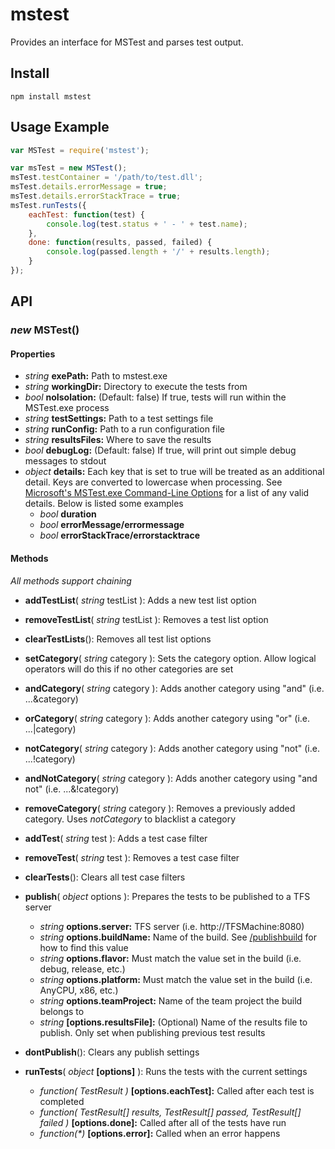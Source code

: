 # mstest

Provides an interface for MSTest and parses test output.

## Install

    npm install mstest

## Usage Example

```javascript
var MSTest = require('mstest');

var msTest = new MSTest();
msTest.testContainer = '/path/to/test.dll';
msTest.details.errorMessage = true;
msTest.details.errorStackTrace = true;
msTest.runTests({
    eachTest: function(test) {
        console.log(test.status + ' - ' + test.name);
    },
    done: function(results, passed, failed) {
        console.log(passed.length + '/' + results.length);
    }
});
```

## API

### *new* MSTest()

#### Properties

* *string* **exePath:** Path to mstest.exe
* *string* **workingDir:** Directory to execute the tests from
* *bool* **noIsolation:** (Default: false) If true, tests will run within the MSTest.exe process
* *string* **testSettings:** Path to a test settings file
* *string* **runConfig:** Path to a run configuration file
* *string* **resultsFiles:** Where to save the results
* *bool* **debugLog:** (Default: false) If true, will print out simple debug messages to stdout
* *object* **details:** Each key that is set to true will be treated as an additional detail. Keys are converted to lowercase when processing. See [Microsoft's MSTest.exe Command-Line Options][1] for a list of any valid details. Below is listed some examples
    * *bool* **duration**
    * *bool* **errorMessage/errormessage**
    * *bool* **errorStackTrace/errorstacktrace**

#### Methods
*All methods support chaining*

* **addTestList**( *string* testList ): Adds a new test list option
* **removeTestList**( *string* testList ): Removes a test list option
* **clearTestLists**(): Removes all test list options
* **setCategory**( *string* category ): Sets the category option. Allow logical operators will do this if no other categories are set
* **andCategory**( *string* category ): Adds another category using "and" (i.e. ...&category)
* **orCategory**( *string* category ): Adds another category using "or" (i.e. ...|category)
* **notCategory**( *string* category ): Adds another category using "not" (i.e. ...!category)
* **andNotCategory**( *string* category ): Adds another category using "and not" (i.e. ...&!category)
* **removeCategory**( *string* category ): Removes a previously added category. Uses *notCategory* to blacklist a category
* **addTest**( *string* test ): Adds a test case filter
* **removeTest**( *string* test ): Removes a test case filter
* **clearTests**(): Clears all test case filters
* **publish**( *object* options ): Prepares the tests to be published to a TFS server
    * *string* **options.server:** TFS server (i.e. http://TFSMachine:8080)
    * *string* **options.buildName:** Name of the build. See [/publishbuild][2] for how to find this value
    * *string* **options.flavor:** Must match the value set in the build (i.e. debug, release, etc.)
    * *string* **options.platform:** Must match the value set in the build (i.e. AnyCPU, x86, etc.)
    * *string* **options.teamProject:** Name of the team project the build belongs to
    * *string* **[options.resultsFile]:** (Optional) Name of the results file to publish. Only set when publishing previous test results
* **dontPublish**(): Clears any publish settings
* **runTests**( *object* **[options]** ): Runs the tests with the current settings
    * *function( TestResult )* **[options.eachTest]:** Called after each test is completed
    * *function( TestResult[] results, TestResult[] passed, TestResult[] failed )* **[options.done]:** Called after all of the tests have run
    * *function(\*)* **[options.error]:**  Called when an error happens


  [1]: http://msdn.microsoft.com/en-us/library/ms182489.aspx
  [2]: http://msdn.microsoft.com/en-us/library/ms243151.aspx
